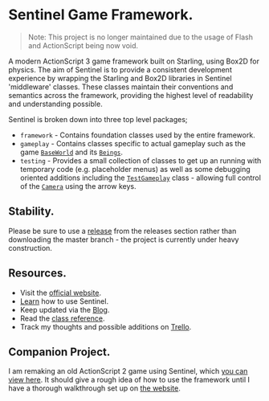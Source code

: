 # Sentinel Game Framework.

> Note: This project is no longer maintained due to the usage of Flash and ActionScript being now void.

A modern ActionScript 3 game framework built on Starling, using Box2D for physics. The aim of Sentinel is to provide a consistent development experience by wrapping the Starling and Box2D libraries in Sentinel 'middleware' classes. These classes maintain their conventions and semantics across the framework, providing the highest level of readability and understanding possible.

Sentinel is broken down into three top level packages;

* `framework` - Contains foundation classes used by the entire framework.
* `gameplay` - Contains classes specific to actual gameplay such as the game [`BaseWorld`](https://github.com/MartyWallace/Sentinel/blob/master/src/sentinel/gameplay/world/BaseWorld.as) and its [`Beings`](https://github.com/MartyWallace/Sentinel/blob/master/src/sentinel/gameplay/world/Being.as).
* `testing` - Provides a small collection of classes to get up an running with temporary code (e.g. placeholder menus) as well as some debugging oriented additions including the [`TestGameplay`](https://github.com/MartyWallace/Sentinel/blob/master/src/sentinel/testing/states/TestGameplay.as) class - allowing full control of the [`Camera`](https://github.com/MartyWallace/Sentinel/blob/master/src/sentinel/gameplay/world/Camera.as) using the arrow keys.

## Stability.

Please be sure to use a [release](https://github.com/MartyWallace/Sentinel/releases) from the releases section rather than downloading the master branch - the project is currently under heavy construction.

## Resources.

* Visit the [official website](http://sentinel.martywallace.com).
* [Learn](http://sentinel.martywallace.com/learn) how to use Sentinel.
* Keep updated via the [Blog](http://sentinel.martywallace.com/blog).
* Read the [class reference](http://sentinel.martywallace.com/reference).
* Track my thoughts and possible additions on [Trello](https://trello.com/b/MJgDRGyH/sentinel).

## Companion Project.

I am remaking an old ActionScript 2 game using Sentinel, which [you can view here](https://github.com/MartyWallace/DAZ3Sentinel). It should give a rough idea of how to use the framework until I have a thorough walkthrough set up on [the website](http://sentinel.martywallace.com).
